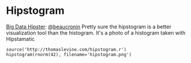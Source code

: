 Hipstogram
======

[Big Data Hipster](https://twitter.com/#!/bigdatahipster/status/202879778313867264): [@beaucronin](https://twitter.com/beaucronin) Pretty sure the hipstogram is a better visualization tool than the histogram. It's a photo of a histogram taken with Hipstamatic

    source('http://thomaslevine.com/hipstogram.r')
    hipstogram(rnorm(42), filename='hipstogram.png')
